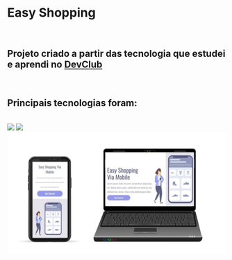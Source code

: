 <h1>Easy Shopping</h1>
<br>
<h2>Projeto criado a partir das tecnologia que estudei e aprendi no <a href="https://rodolfomori.com.br/devclub">DevClub</a></h2>
<br>
<h2>Principais tecnologias foram:</h2>
<br>
<img src="https://img.shields.io/badge/HTML5-E34F26?style=for-the-badge&logo=html5&logoColor=white">
<img src="https://img.shields.io/badge/CSS3-1572B6?style=for-the-badge&logo=css3&logoColor=white">
<br>
<img src="https://raw.githubusercontent.com/ailtonjunior11/PROJETO-2-EASY-SHOPPING/e01d6dd3692766ebc933a32e9e84bdfb0ab33530/pagina.jpg">
